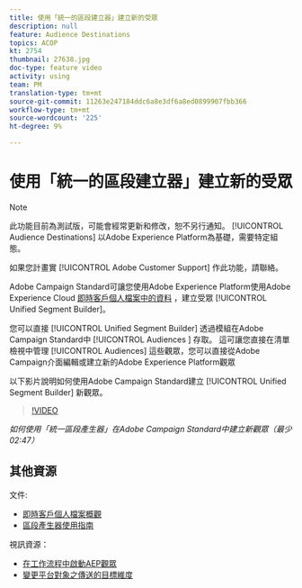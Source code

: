 ```yaml
---
title: 使用「統一的區段建立器」建立新的受眾
description: null
feature: Audience Destinations
topics: ACOP
kt: 2754
thumbnail: 27638.jpg
doc-type: feature video
activity: using
team: PM
translation-type: tm+mt
source-git-commit: 11263e247184ddc6a8e3df6a8ed0899907fbb366
workflow-type: tm+mt
source-wordcount: '225'
ht-degree: 9%

---
```



# 使用「統一的區段建立器」建立新的受眾

>[!NOTE]
>
>此功能目前為測試版，可能會經常更新和修改，恕不另行通知。 [!UICONTROL Audience Destinations] 以Adobe Experience Platform為基礎，需要特定組態。
>
>如果您計畫實 [!UICONTROL Adobe Customer Support] 作此功能，請聯絡。

Adobe Campaign Standard可讓您使用Adobe Experience Platform使用Adobe Experience Cloud [即時客戶個人檔案中的資料](https://docs.adobe.com/content/help/en/platform-learn/tutorials/profiles/understanding-the-real-time-customer-profile.html) ，建立受眾 [!UICONTROL Unified Segment Builder]。

您可以直接 [!UICONTROL Unified Segment Builder] 透過模組在Adobe Campaign Standard中 [!UICONTROL Audiences ] 存取。 這可讓您直接在清單檢視中管理 [!UICONTROL Audiences] 這些觀眾，您可以直接從Adobe Campaign介面編輯或建立新的Adobe Experience Platform觀眾

以下影片說明如何使用Adobe Campaign Standard建立 [!UICONTROL Unified Segment Builder] 新觀眾。

>[!VIDEO](https://video.tv.adobe.com/v/27638?quality=12)

*如何使用「統一區段產生器」在Adobe Campaign Standard中建立新觀眾（最少02:47）*

## 其他資源

文件:

* [即時客戶個人檔案概觀](https://www.adobe.io/apis/experienceplatform/home/profile-identity-segmentation/profile-identity-segmentation-services.html#!api-specification/markdown/narrative/technical_overview/unified_profile_architectural_overview/unified_profile_architectural_overview.md)
* [區段產生器使用指南](https://www.adobe.io/apis/experienceplatform/home/profile-identity-segmentation/profile-identity-segmentation-services.html#!api-specification/markdown/narrative/technical_overview/segmentation/segment-builder-guide.md)

視訊資源：

* [在工作流程中啟動AEP觀眾](/help/profiles-and-audiences/audience-destinations/activating-aep-audiences.md)
* [變更平台對象之傳送的目標維度](/help/profiles-and-audiences/audience-destinations/changing-targeting-dimension.md)
